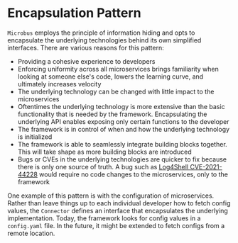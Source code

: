 # Encapsulation Pattern

`Microbus` employs the principle of information hiding and opts to encapsulate the underlying technologies behind its own simplified interfaces. There are various reasons for this pattern:

* Providing a cohesive experience to developers
* Enforcing uniformity across all microservices brings familiarity when looking at someone else's code, lowers the learning curve, and ultimately increases velocity
* The underlying technology can be changed with little impact to the microservices
* Oftentimes the underlying technology is more extensive than the basic functionality that is needed by the framework. Encapsulating the underlying API enables exposing only certain functions to the developer
* The framework is in control of when and how the underlying technology is initialized
* The framework is able to seamlessly integrate building blocks together. This will take shape as more building blocks are introduced
* Bugs or CVEs in the underlying technologies are quicker to fix because there is only one source of truth. A bug such as [Log4Shell CVE-2021-44228](https://logging.apache.org/log4j/2.x/security.html) would require no code changes to the microservices, only to the framework

One example of this pattern is with the configuration of microservices. Rather than leave things up to each individual developer how to fetch config values, the `Connector` defines an interface that encapsulates the underlying implementation. Today, the framework looks for config values in a `config.yaml` file. In the future, it might be extended to fetch configs from a remote location.
